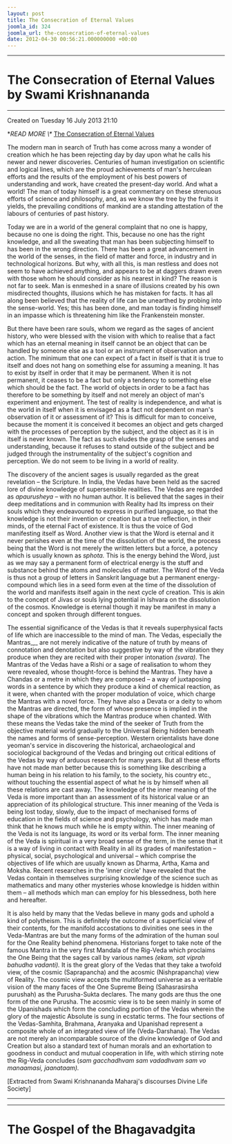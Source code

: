 ```yaml
---
layout: post
title: The Consecration of Eternal Values
joomla_id: 324
joomla_url: the-consecration-of-eternal-values
date: 2012-04-30 00:56:21.000000000 +00:00
---
```

* * *

# The Consecration of Eternal Values by Swami Krishnananda

* * *

Created on Tuesday 16 July 2013 21:10

**READ MORE \\\** [](http://www.swami-krishnananda.org/disc/disc_52.html)[The Consecration of Eternal Values](http://www.swami-krishnananda.org/disc/disc_48.html)

The modern man in search of Truth has come across many a wonder of creation which he has been rejecting day by day upon what he calls his newer and newer discoveries. Centuries of human investigation on scientific and logical lines, which are the proud achievements of man's herculean efforts and the results of the employment of his best powers of understanding and work, have created the present-day world. And what a world! The man of today himself is a great commentary on these strenuous efforts of science and philosophy, and, as we know the tree by the fruits it yields, the prevailing conditions of mankind are a standing attestation of the labours of centuries of past history.

Today we are in a world of the general complaint that no one is happy, because no one is doing the right. This, because no one has the right knowledge, and all the sweating that man has been subjecting himself to has been in the wrong direction. There has been a great advancement in the world of the senses, in the field of matter and force, in industry and in technological horizons. But why, with all this, is man restless and does not seem to have achieved anything, and appears to be at daggers drawn even with those whom he should consider as his nearest in kind? The reason is not far to seek. Man is enmeshed in a snare of illusions created by his own misdirected thoughts, illusions which he has mistaken for facts. It has all along been believed that the reality of life can be unearthed by probing into the sense-world. Yes; this has been done, and man today is finding himself in an impasse which is threatening him like the Frankenstein monster.

But there have been rare souls, whom we regard as the sages of ancient history, who were blessed with the vision with which to realise that a fact which has an eternal meaning in itself cannot be an object that can be handled by someone else as a tool or an instrument of observation and action. The minimum that one can expect of a fact in itself is that it is true to itself and does not hang on something else for assuming a meaning. It has to exist by itself in order that it may be permanent. When it is not permanent, it ceases to be a fact but only a tendency to something else which should be the fact. The world of objects in order to be a fact has therefore to be something by itself and not merely an object of man's experiment and enjoyment. The test of reality is independence, and what is the world in itself when it is envisaged as a fact not dependent on man's observation of it or assessment of it? This is difficult for man to conceive, because the moment it is conceived it becomes an object and gets charged with the processes of perception by the subject, and the object as it is in itself is never known. The fact as such eludes the grasp of the senses and understanding, because it refuses to stand outside of the subject and be judged through the instrumentality of the subject's cognition and perception. We do not seem to be living in a world of reality.

The discovery of the ancient sages is usually regarded as the great revelation – the Scripture. In India, the Vedas have been held as the sacred lore of divine knowledge of supersensible realities. The Vedas are regarded as _apaurusheya –_ with no human author. It is believed that the sages in their deep meditations and in communion with Reality had Its impress on their souls which they endeavoured to express in purified language, so that the knowledge is not their invention or creation but a true reflection, in their minds, of the eternal Fact of existence. It is thus the voice of God manifesting itself as Word. Another view is that the Word is eternal and it never perishes even at the time of the dissolution of the world, the process being that the Word is not merely the written letters but a force, a potency which is usually known as _sphota._ This is the energy behind the Word, just as we may say a permanent form of electrical energy is the stuff and substance behind the atoms and molecules of matter. The Word of the Veda is thus not a group of letters in Sanskrit language but a permanent energy-compound which lies in a seed form even at the time of the dissolution of the world and manifests itself again in the next cycle of creation. This is akin to the concept of Jivas or souls lying potential in Ishvara on the dissolution of the cosmos. Knowledge is eternal though it may be manifest in many a concept and spoken through different tongues.

The essential significance of the Vedas is that it reveals superphysical facts of life which are inaccessible to the mind of man. The Vedas, especially the Mantras_,_ are not merely indicative of the nature of truth by means of connotation and denotation but also suggestive by way of the vibration they produce when they are recited with their proper intonation _(svara)._ The Mantras of the Vedas have a Rishi or a sage of realisation to whom they were revealed, whose thought-force is behind the Mantras. They have a Chandas or a metre in which they are composed – a way of juxtaposing words in a sentence by which they produce a kind of chemical reaction, as it were, when chanted with the proper modulation of voice, which charge the Mantras with a novel force. They have also a Devata or a deity to whom the Mantras are directed, the form of whose presence is implied in the shape of the vibrations which the Mantras produce when chanted. With these means the Vedas take the mind of the seeker of Truth from the objective material world gradually to the Universal Being hidden beneath the names and forms of sense-perception. Western orientalists have done yeoman's service in discovering the historical, archaeological and sociological background of the Vedas and bringing out critical editions of the Vedas by way of arduous research for many years. But all these efforts have not made man better because this is something like describing a human being in his relation to his family, to the society, his country etc., without touching the essential aspect of what he is by himself when all these relations are cast away. The knowledge of the inner meaning of the Veda is more important than an assessment of its historical value or an appreciation of its philological structure. This inner meaning of the Veda is being lost today, slowly, due to the impact of mechanised forms of education in the fields of science and psychology, which has made man think that he knows much while he is empty within. The inner meaning of the Veda is not its language, its word or its verbal form. The inner meaning of the Veda is spiritual in a very broad sense of the term, in the sense that it is a way of living in contact with Reality in all its grades of manifestation – physical, social, psychological and universal – which comprise the objectives of life which are usually known as Dharma, Artha, Kama and Moksha. Recent researches in the 'inner circle' have revealed that the Vedas contain in themselves surprising knowledge of the science such as mathematics and many other mysteries whose knowledge is hidden within them – all methods which man can employ for his blessedness, both here and hereafter.

It is also held by many that the Vedas believe in many gods and uphold a kind of polytheism. This is definitely the outcome of a superficial view of their contents, for the manifold accostations to divinities one sees in the Veda-Mantras are but the many forms of the admiration of the human soul for the One Reality behind phenomena. Historians forget to take note of the famous Mantra in the very first Mandala of the Rig-Veda which proclaims the One Being that the sages call by various names _(ekam, sat viprah bahudha vadanti)._ It is the great glory of the Vedas that they take a twofold view, of the cosmic (Saprapancha) and the acosmic (Nishprapancha) view of Reality. The cosmic view accepts the multiformed universe as a veritable vision of the many faces of the One Supreme Being (Sahasrasirsha purushah) as the Purusha-Sukta declares. The many gods are thus the one form of the one Purusha. The acosmic view is to be seen mainly in some of the Upanishads which form the concluding portion of the Vedas wherein the glory of the majestic Absolute is sung in ecstatic terms. The four sections of the Vedas-Samhita, Brahmana, Aranyaka and Upanishad represent a composite whole of an integrated view of life (Veda-Darshana). The Vedas are not merely an incomparable source of the divine knowledge of God and Creation but also a standard text of human morals and an exhortation to goodness in conduct and mutual cooperation in life, with which stirring note the Rig-Veda concludes (_sam gacchadhvam sam vadadhvam sam vo manaamasi, jaanataam)._

[Extracted from Swami Krishnananda Maharaj's discourses Divine Life Society]

* * *



* * *



# The Gospel of the Bhagavadgita

